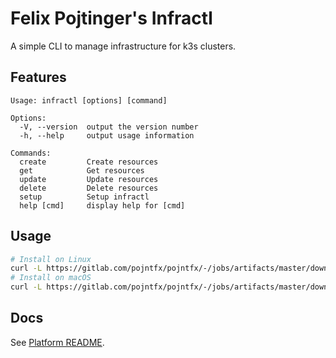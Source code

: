 # Felix Pojtinger's Infractl

A simple CLI to manage infrastructure for k3s clusters.

## Features

```plaintext
Usage: infractl [options] [command]

Options:
  -V, --version  output the version number
  -h, --help     output usage information

Commands:
  create         Create resources
  get            Get resources
  update         Update resources
  delete         Delete resources
  setup          Setup infractl
  help [cmd]     display help for [cmd]
```

## Usage

```bash
# Install on Linux
curl -L https://gitlab.com/pojntfx/pojntfx/-/jobs/artifacts/master/download?job=infractl -o /tmp/infractl.zip && unzip /tmp/infractl.zip -d /tmp/infractl && sudo cp /tmp/infractl/packages/infractl/dist/infractl-linux /usr/bin/infractl
# Install on macOS
curl -L https://gitlab.com/pojntfx/pojntfx/-/jobs/artifacts/master/download?job=infractl -o /tmp/infractl.zip && unzip /tmp/infractl.zip -d /tmp/infractl && sudo cp /tmp/infractl/packages/infractl/dist/infractl-macos /usr/bin/infractl
```

## Docs

See [Platform README](../../README.md).
